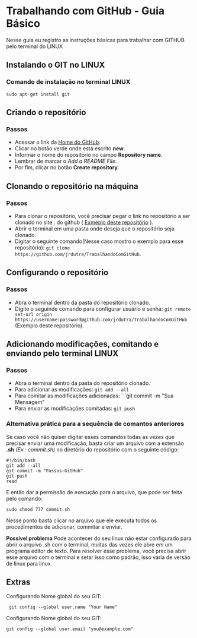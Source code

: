 # Trabalhando com GitHub - Guia Básico

Nesse guia eu registro as instruções básicas para trabalhar com GITHUB pelo terminal do LINUX

## Instalando o GIT no LINUX

### Comando de instalação no terminal LINUX

```
sudo apt-get install git
```

## Criando o reposítório

### Passos

+ Acessar o link da [Home do GitHub](https://github.com/).
+ Clicar no botão verde onde está escrito **new**.
+ Informar o nome do repositório no campo **Repository name**.
+ Lembrar de marcar o *Add a README File*.
+ Por fim, clicar no botão **Create repository**.

## Clonando o repositório na máquina

### Passos

+ Para clonar o repositório, você precisar pegar o link no repositório a ser clonado no site .
do github ( [Exmeplo deste repositório](https://github.com/jrdutra/TrabalhandoComGitHub) ).
+ Abrir o terminal em uma pasta onde deseja que o repositório seja clonado.
+ Digitar o seguinte comando(Nesse caso mostro o exemplo para esse repositório): ```git clone https://github.com/jrdutra/TrabalhandoComGitHub```.

## Configurando o repositório

### Passos

+ Abra o terminal dentro da pasta do repositório clonado.
+ Digite o seguinde comando para configurar usuário e senha: ```git remote set-url origin https://username:password@github.com/jrdutra/TrabalhandoComGitHub```
(Exemplo deste repositório).

## Adicionando modificações, comitando e enviando pelo terminal LINUX

### Passos

+ Abra o terminal dentro da pasta do repositório clonado.
+ Para adicionar as modificações: ```git add --all```
+ Para comitar as modificações adicionadas: ```git commit -m "Sua Mensagem"
+ Para enviar as modificações comitadas: ```git push```

### Alternativa prática para a sequência de comantos anteriores

Se caso você não quiser digitar esses comandos todas as vezes que precisar enviar uma modificação, basta criar um arquivo com a extensão **.sh** *(Ex.: commit.sh)*
no diretório do repositório com o seguinte código:
```
#!/bin/bash
git add --all
git commit -m "Passos-GitHub"
git push
read
```

E então dar a permissão de execução para o arquivo, que pode ser feita pelo comando:
```
sudo chmod 777 commit.sh
```

Nesse ponto basta clicar no arquivo que ele executa todos os procedimentos de adicionar, commitar e enviar.

**Possível problema**
Pode acontecer do seu linux não estar configurado para abrir o arquivo .sh com o terminal, muitas das vezes ele abre em um programa editor de texto.
Para resolver esse problema, você precisa abrir esse arquivo com o terminal e setar isso como padrão, isso varia de versão de linux para linux.

## Extras

Configurando Nome global do seu GIT:
```
 git config --global user.name "Your Name"
```
Configurando Nome global do seu GIT:
```
git config --global user.email "you@example.com"
```
